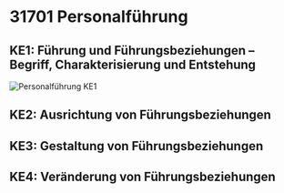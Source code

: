 # 31701 Personalführung

## KE1: Führung und Führungsbeziehungen – Begriff, Charakterisierung und Entstehung
![Personalführung KE1](http://www.plantuml.com/plantuml/proxy?src=https://raw.githubusercontent.com/fahrbier/fernuni/main/31701-PF/KE1-mindmap.puml?cache=breaker "KE1")

## KE2: Ausrichtung von Führungsbeziehungen

## KE3: Gestaltung von Führungsbeziehungen

## KE4: Veränderung von Führungsbeziehungen
